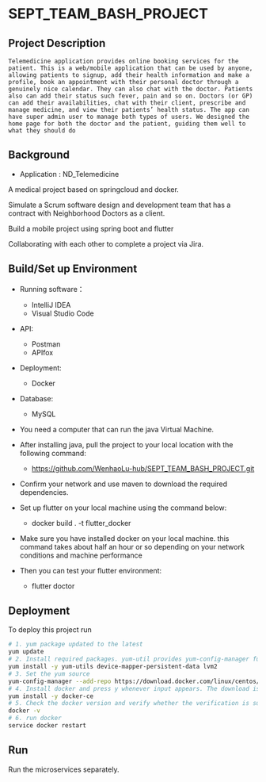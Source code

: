 
# SEPT_TEAM_BASH_PROJECT

## Project Description 


    Telemedicine application provides online booking services for the patient. This is a web/mobile application that can be used by anyone, allowing patients to signup, add their health information and make a profile, book an appointment with their personal doctor through a genuinely nice calendar. They can also chat with the doctor. Patients also can add their status such fever, pain and so on. Doctors (or GP) can add their availabilities, chat with their client, prescribe and manage medicine, and view their patients’ health status. The app can have super admin user to manage both types of users. We designed the home page for both the doctor and the patient, guiding them well to what they should do 


## Background

- Application : ND_Telemedicine

A medical project based on springcloud and docker.

Simulate a Scrum software design and development team that has a contract with Neighborhood Doctors as a client. 

Build a mobile project using spring boot and flutter 

Collaborating with each other to complete a project via Jira. 


## Build/Set up Environment

- Running software：
  - IntelliJ IDEA
  - Visual Studio Code
  
- API:
  - Postman
  - APIfox
  
- Deployment:
  - Docker
  
- Database:
  - MySQL

- You need a computer that can run the java Virtual Machine.

- After installing java, pull the project to your local location with the following command:
  - https://github.com/WenhaoLu-hub/SEPT_TEAM_BASH_PROJECT.git 
 
- Confirm your network and use maven to download the required dependencies.

- Set up flutter on your local machine using the command below: 

  - docker build . -t flutter_docker  

- Make sure you have installed docker on your local machine. this command takes about half an hour or so depending on your network conditions and machine performance 

- Then you can test your flutter environment: 

  - flutter doctor
 

## Deployment

To deploy this project run

```bash
# 1. yum package updated to the latest
yum update
# 2. Install required packages. yum-util provides yum-config-manager functionality. The other two are required by the devicemapper driver
yum install -y yum-utils device-mapper-persistent-data lvm2
# 3. Set the yum source
yum-config-manager --add-repo https://download.docker.com/linux/centos/docker-ce.repo
# 4. Install docker and press y whenever input appears. The download is slow and time-consuming, so wait patiently
yum install -y docker-ce
# 5. Check the docker version and verify whether the verification is successful
docker -v
# 6. run docker
service docker restart
```



## Run
Run the microservices separately.

